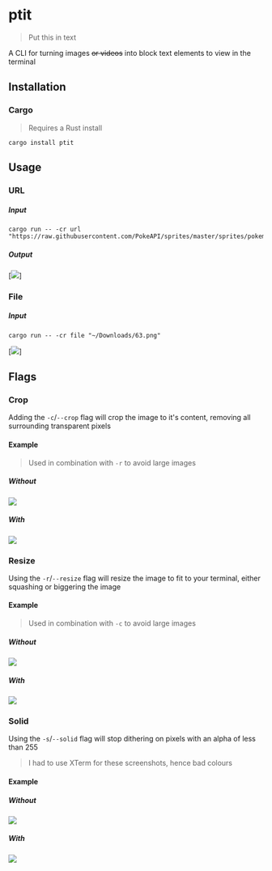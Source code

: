 # ptit
> Put this in text

A CLI for turning images ~~or videos~~ into block text elements to view in the terminal

## Installation
### Cargo
> Requires a Rust install
```shell
cargo install ptit
```

## Usage
### URL
##### Input
```shell
cargo run -- -cr url "https://raw.githubusercontent.com/PokeAPI/sprites/master/sprites/pokemon/132.png"
```
##### Output
[![](.github/image/ditto.png)]

### File
##### Input
```shell
cargo run -- -cr file "~/Downloads/63.png"
```
[![](.github/image/abra.png)]

## Flags
### Crop
Adding the `-c`/`--crop` flag will crop the image to it's content, removing all surrounding transparent pixels
#### Example
> Used in combination with `-r` to avoid large images
##### Without
![](.github/image/wurmple_uncropped.png)
##### With
![](.github/image/wurmple_cropped.png)

### Resize
Using the `-r`/`--resize` flag will resize the image to fit to your terminal, either squashing or biggering the image
#### Example
> Used in combination with `-c` to avoid large images
##### Without
![](.github/image/ekans_big.png)
##### With
![](.github/image/ekans_small.png)

### Solid
Using the `-s`/`--solid` flag will stop dithering on pixels with an alpha of less than 255
> I had to use XTerm for these screenshots, hence bad colours
#### Example
##### Without
![](.github/image/gradient.png)
##### With
![](.github/image/gradient_solid.png)
